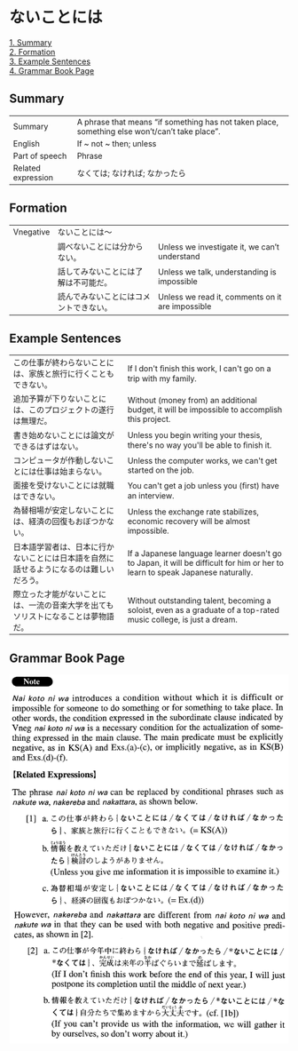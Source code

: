 # ないことには

[1. Summary](#summary)<br>
[2. Formation](#formation)<br>
[3. Example Sentences](#example-sentences)<br>
[4. Grammar Book Page](#grammar-book-page)<br>


## Summary

<table><tr>   <td>Summary</td>   <td>A phrase that means “if something has not taken place, something else won’t/can’t take place”.</td></tr><tr>   <td>English</td>   <td>If ~ not ~ then; unless</td></tr><tr>   <td>Part of speech</td>   <td>Phrase</td></tr><tr>   <td>Related expression</td>   <td>なくては; なければ; なかったら</td></tr></table>

## Formation

<table class="table"><tbody><tr class="tr head"><td class="td"><span class="bold">Vnegative</span></td><td class="td"><span class="concept">ないことには</span><span>～</span></td><td class="td"></td></tr><tr class="tr"><td class="td"></td><td class="td"><span>調べ</span><span class="concept">ないことには</span><span>分からない。</span></td><td class="td"><span>Unless we investigate it, we can’t understand</span></td></tr><tr class="tr"><td class="td"></td><td class="td"><span>話してみ</span><span class="concept">ないことには</span><span>了解は不可能だ。</span></td><td class="td"><span>Unless we talk, understanding is impossible</span></td></tr><tr class="tr"><td class="td"></td><td class="td"><span>読んでみ</span><span class="concept">ないことには</span><span>コメントできない。</span></td><td class="td"><span>Unless we read it, comments on it are impossible</span></td></tr></tbody></table>

## Example Sentences

<table><tr>   <td>この仕事が終わらないことには、家族と旅行に行くこともできない。</td>   <td>If I don't ﬁnish this work, I can't go on a trip with my family.</td></tr><tr>   <td>追加予算が下りないことには、このプロジェクトの遂行は無理だ。</td>   <td>Without (money from) an additional budget, it will be impossible to accomplish this project.</td></tr><tr>   <td>書き始めないことには論文ができるはずはない。</td>   <td>Unless you begin writing your thesis, there's no way you'll be able to ﬁnish it.</td></tr><tr>   <td>コンピュータが作動しないことには仕事は始まらない。</td>   <td>Unless the computer works, we can't get started on the job.</td></tr><tr>   <td>面接を受けないことには就職はできない。</td>   <td>You can't get a job unless you (ﬁrst) have an interview.</td></tr><tr>   <td>為替相場が安定しないことには、経済の回復もおぼつかない。</td>   <td>Unless the exchange rate stabilizes, economic recovery will be almost impossible.</td></tr><tr>   <td>日本語学習者は、日本に行かないことには日本語を自然に話せるようになるのは難しいだろう。</td>   <td>If a Japanese language learner doesn't go to Japan, it will be difficult for him or her to learn to speak Japanese naturally.</td></tr><tr>   <td>際立った才能がないことには、一流の音楽大学を出てもソリストになることは夢物語だ。</td>   <td>Without outstanding talent, becoming a soloist, even as a graduate of a top-rated music college, is just a dream.</td></tr></table>

## Grammar Book Page

![](../img/Advancedないことには.png)


